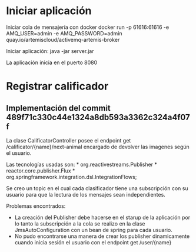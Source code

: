 
# Iniciar aplicación

Iniciar cola de mensajería con docker
    docker run -p 61616:61616 -e AMQ_USER=admin -e AMQ_PASSWORD=admin quay.io/artemiscloud/activemq-artemis-broker

Iniciar aplicación: java -jar server.jar

La aplicación inicia en el puerto 8080


# Registrar calificador

## Implementación del commit 489f71c330c44e1324a8db593a3362c324a4f07f

La clase CalificatorController posee el endpoint get /calificator/{name}/next-animal encargado de devolver las imagenes según el usuario. 

Las tecnologías usadas son:
    * org.reactivestreams.Publisher
    * reactor.core.publisher.Flux
    * org.springframework.integration.dsl.IntegrationFlows;

Se creo un topic en el cual cada clasificador tiene una subscripción con su usuario para que la lectura de los mensajes sean independientes.

Problemas encontrados:

 * La creación del Publisher debe hacerse en el starup de la aplicación por lo tanto la subscripción a la cola se realizo en la clase JmsAutoConfiguration con un bean de spring para cada usuario.
 * No pudo encontrarse una manera de crear los publisher dinamicamente cuando inicia sesión el usuario con el endpoint get /user/{name}



